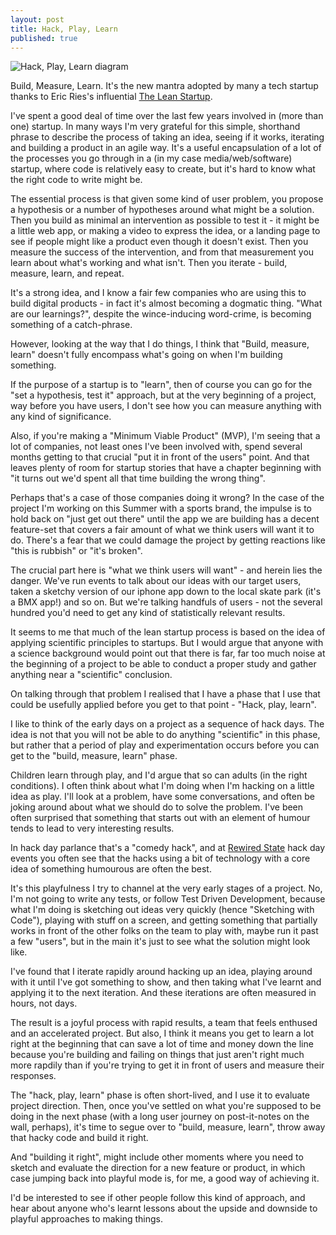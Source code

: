 ```yaml
--- 
layout: post
title: Hack, Play, Learn
published: true
---
```

<img class="full-width" src="/images/hack-play-learn.png" alt="Hack, Play, Learn diagram" />

Build, Measure, Learn. It's the new mantra adopted by many a tech startup thanks to Eric Ries's influential [The Lean Startup](http://theleanstartup.com).

I've spent a good deal of time over the last few years involved in (more than one) startup. In many ways I'm very grateful for this simple, shorthand phrase to describe the process of taking an idea, seeing if it works, iterating and building a product in an agile way. It's a useful encapsulation of a lot of the processes you go through in a (in my case media/web/software) startup, where code is relatively easy to create, but it's hard to know what the right code to write might be.

The essential process is that given some kind of user problem, you propose a hypothesis or a number of hypotheses around what might be a solution. Then you build as minimal an intervention as possible to test it - it might be a little web app, or making a video to express the idea, or a landing page to see if people might like a product even though it doesn't exist. Then you measure the success of the intervention, and from that measurement you learn about what's working and what isn't. Then you iterate - build, measure, learn, and repeat.

It's a strong idea, and I know a fair few companies who are using this to build digital products - in fact it's almost becoming a dogmatic thing. "What are our learnings?", despite the wince-inducing word-crime, is becoming something of a catch-phrase.

However, looking at the way that I do things, I think that "Build, measure, learn" doesn't fully encompass what's going on when I'm building something.

If the purpose of a startup is to "learn", then of course you can go for the "set a hypothesis, test it" approach, but at the very beginning of a project, way before you have users, I don't see how you can measure anything with any kind of significance.

Also, if you're making a "Minimum Viable Product" (MVP), I'm seeing that a lot of companies, not least ones I've been involved with, spend several months getting to that crucial "put it in front of the users" point. And that leaves plenty of room for startup stories that have a chapter beginning with "it turns out we'd spent all that time building the wrong thing".

Perhaps that's a case of those companies doing it wrong? In the case of the project I'm working on this Summer with a sports brand, the impulse is to hold back on "just get out there" until the app we are building has a decent feature-set that covers a fair amount of what we think users will want it to do. There's a fear that we could damage the project by getting reactions like "this is rubbish" or "it's broken".

The crucial part here is "what we think users will want" - and herein lies the danger. We've run events to talk about our ideas with our target users, taken a sketchy version of our iphone app down to the local skate park (it's a BMX app!) and so on. But we're talking handfuls of users - not the several hundred you'd need to get any kind of statistically relevant results.

It seems to me that much of the lean startup process is based on the idea of applying scientific principles to startups. But I would argue that anyone with a science background would point out that there is far, far too much noise at the beginning of a project to be able to conduct a proper study and gather anything near a "scientific" conclusion. 

On talking through that problem I realised that I have a phase that I use that could be usefully applied before you get to that point - "Hack, play, learn".

I like to think of the early days on a project as a sequence of hack days. The idea is not that you will not be able to do anything "scientific" in this phase, but rather that a period of play and experimentation occurs before you can get to the "build, measure, learn" phase. 

Children learn through play, and I'd argue that so can adults (in the right conditions). I often think about what I'm doing when I'm hacking on a little idea as play. I'll look at a problem, have some conversations, and often be joking around about what we should do to solve the problem. I've been often surprised that something that starts out with an element of humour tends to lead to very interesting results. 

In hack day parlance that's a "comedy hack", and at [Rewired State](http://rewiredstate.org.uk) hack day events you often see that the hacks using a bit of technology with a core idea of something humourous are often the best.

It's this playfulness I try to channel at the very early stages of a project. No, I'm not going to write any tests, or follow Test Driven Development, because what I'm doing is sketching out ideas very quickly (hence "Sketching with Code"), playing with stuff on a screen, and getting something that partially works in front of the other folks on the team to play with, maybe run it past a few "users", but in the main it's just to see what the solution might look like. 

I've found that I iterate rapidly around hacking up an idea, playing around with it until I've got something to show, and then taking what I've learnt and applying it to the next iteration. And these iterations are often measured in hours, not days.

The result is a joyful process with rapid results, a team that feels enthused and an accelerated project. But also, I think it means you get to learn a lot right at the beginning that can save a lot of time and money down the line because you're building and failing on things that just aren't right much more rapdily than if you're trying to get it in front of users and measure their responses.

The "hack, play, learn" phase is often short-lived, and I use it to evaluate project direction. Then, once you've settled on what you're supposed to be doing in the next phase (with a long user journey on post-it-notes on the wall, perhaps), it's time to segue over to "build, measure, learn", throw away that hacky code and build it right.

And "building it right", might include other moments where you need to sketch and evaluate the direction for a new feature or product, in which case jumping back into playful mode is, for me, a good way of achieving it.

I'd be interested to see if other people follow this kind of approach, and hear about anyone who's learnt lessons about the upside and downside to playful approaches to making things.